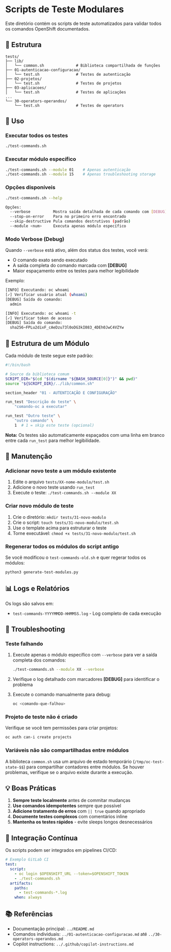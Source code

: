 # Scripts de Teste Modulares

Este diretório contém os scripts de teste automatizados para validar todos os comandos OpenShift documentados.

## 📁 Estrutura

```
tests/
├── lib/
│   └── common.sh              # Biblioteca compartilhada de funções
├── 01-autenticacao-configuracao/
│   └── test.sh                # Testes de autenticação
├── 02-projetos/
│   └── test.sh                # Testes de projetos
├── 03-aplicacoes/
│   └── test.sh                # Testes de aplicações
...
└── 30-operators-operandos/
    └── test.sh                # Testes de operators
```

## 🚀 Uso

### Executar todos os testes

```bash
./test-commands.sh
```

### Executar módulo específico

```bash
./test-commands.sh --module 01    # Apenas autenticação
./test-commands.sh --module 15    # Apenas troubleshooting storage
```

### Opções disponíveis

```bash
./test-commands.sh --help

Opções:
  --verbose          Mostra saída detalhada de cada comando com [DEBUG]
  --stop-on-error    Para no primeiro erro encontrado
  --skip-destructive Pula comandos destrutivos (padrão)
  --module <num>     Executa apenas módulo específico
```

### Modo Verbose (Debug)

Quando `--verbose` está ativo, além dos status dos testes, você verá:
- O comando exato sendo executado
- A saída completa do comando marcada com **[DEBUG]**
- Maior espaçamento entre os testes para melhor legibilidade

Exemplo:
```bash
[INFO] Executando: oc whoami
[✓] Verificar usuário atual (whoami)
[DEBUG] Saída do comando:
  admin

[INFO] Executando: oc whoami -t
[✓] Verificar token de acesso
[DEBUG] Saída do comando:
  sha256~FPLu2dixF_cAeDzu73l0oDG3kI083_4DEh0JwC4VZYw
```

## 📝 Estrutura de um Módulo

Cada módulo de teste segue este padrão:

```bash
#!/bin/bash

# Source da biblioteca comum
SCRIPT_DIR="$(cd "$(dirname "${BASH_SOURCE[0]}")" && pwd)"
source "${SCRIPT_DIR}/../lib/common.sh"

section_header "01 - AUTENTICAÇÃO E CONFIGURAÇÃO"

run_test "Descrição do teste" \
    "comando-oc a executar"

run_test "Outro teste" \
    "outro comando" \
    1  # 1 = skip este teste (opcional)
```

**Nota:** Os testes são automaticamente espaçados com uma linha em branco entre cada `run_test` para melhor legibilidade.

## 🔧 Manutenção

### Adicionar novo teste a um módulo existente

1. Edite o arquivo `tests/XX-nome-modulo/test.sh`
2. Adicione o novo teste usando `run_test`
3. Execute o teste: `./test-commands.sh --module XX`

### Criar novo módulo de teste

1. Crie o diretório: `mkdir tests/31-novo-modulo`
2. Crie o script: `touch tests/31-novo-modulo/test.sh`
3. Use o template acima para estruturar o teste
4. Torne executável: `chmod +x tests/31-novo-modulo/test.sh`

### Regenerar todos os módulos do script antigo

Se você modificou o `test-commands-old.sh` e quer regerar todos os módulos:

```bash
python3 generate-test-modules.py
```

## 📊 Logs e Relatórios

Os logs são salvos em:
- `test-commands-YYYYMMDD-HHMMSS.log` - Log completo de cada execução

## 🐛 Troubleshooting

### Teste falhando

1. Execute apenas o módulo específico com `--verbose` para ver a saída completa dos comandos:
   ```bash
   ./test-commands.sh --module XX --verbose
   ```

2. Verifique o log detalhado com marcadores **[DEBUG]** para identificar o problema

3. Execute o comando manualmente para debug:
   ```bash
   oc <comando-que-falhou>
   ```

### Projeto de teste não é criado

Verifique se você tem permissões para criar projetos:
```bash
oc auth can-i create projects
```

### Variáveis não são compartilhadas entre módulos

A biblioteca `common.sh` usa um arquivo de estado temporário (`/tmp/oc-test-state-$$`) para compartilhar contadores entre módulos. Se houver problemas, verifique se o arquivo existe durante a execução.

## 💡 Boas Práticas

1. **Sempre teste localmente** antes de commitar mudanças
2. **Use comandos idempotentes** sempre que possível
3. **Adicione tratamento de erros** com `|| true` quando apropriado
4. **Documente testes complexos** com comentários inline
5. **Mantenha os testes rápidos** - evite sleeps longos desnecessários

## 🔄 Integração Contínua

Os scripts podem ser integrados em pipelines CI/CD:

```yaml
# Exemplo GitLab CI
test:
  script:
    - oc login $OPENSHIFT_URL --token=$OPENSHIFT_TOKEN
    - ./test-commands.sh
  artifacts:
    paths:
      - test-commands-*.log
    when: always
```

## 📚 Referências

- Documentação principal: `../README.md`
- Comandos individuais: `../01-autenticacao-configuracao.md` até `../30-operators-operandos.md`
- Copilot instructions: `../.github/copilot-instructions.md`
